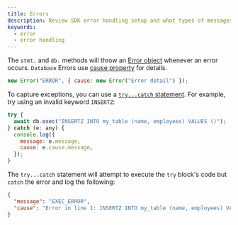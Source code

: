 ```yaml
---
title: Errors
description: Review SDK error handling setup and what types of messages will bubble up.
keywords:
  - error
  - error handling
---
```


The `stmt.` and `db.` methods will throw an [Error object](https://developer.mozilla.org/en-US/docs/Web/JavaScript/Reference/Global_Objects/Error) whenever an error occurs. `Database` Errors use [cause property](https://developer.mozilla.org/en-US/docs/Web/JavaScript/Reference/Global_Objects/Error/cause) for details.

```js
new Error("ERROR", { cause: new Error("Error detail") });
```

To capture exceptions, you can use a [`try...catch` statement](https://developer.mozilla.org/en-US/docs/Web/JavaScript/Reference/Statements/try...catch). For example, try using an invalid keyword `INSERTZ`:

```js
try {
  await db.exec("INSERTZ INTO my_table (name, employees) VALUES ()");
} catch (e: any) {
  console.log({
    message: e.message,
    cause: e.cause.message,
  });
}
```

The `try...catch` statement will attempt to execute the `try` block's code but `catch` the error and log the following:

```json
{
  "message": "EXEC_ERROR",
  "cause": "Error in line 1: INSERTZ INTO my_table (name, employees) VALUES (): sql error: near \\"INSERTZ\\": syntax error in INSERTZ INTO my_table (name, employees) VALUES () at offset 0"
}
```
